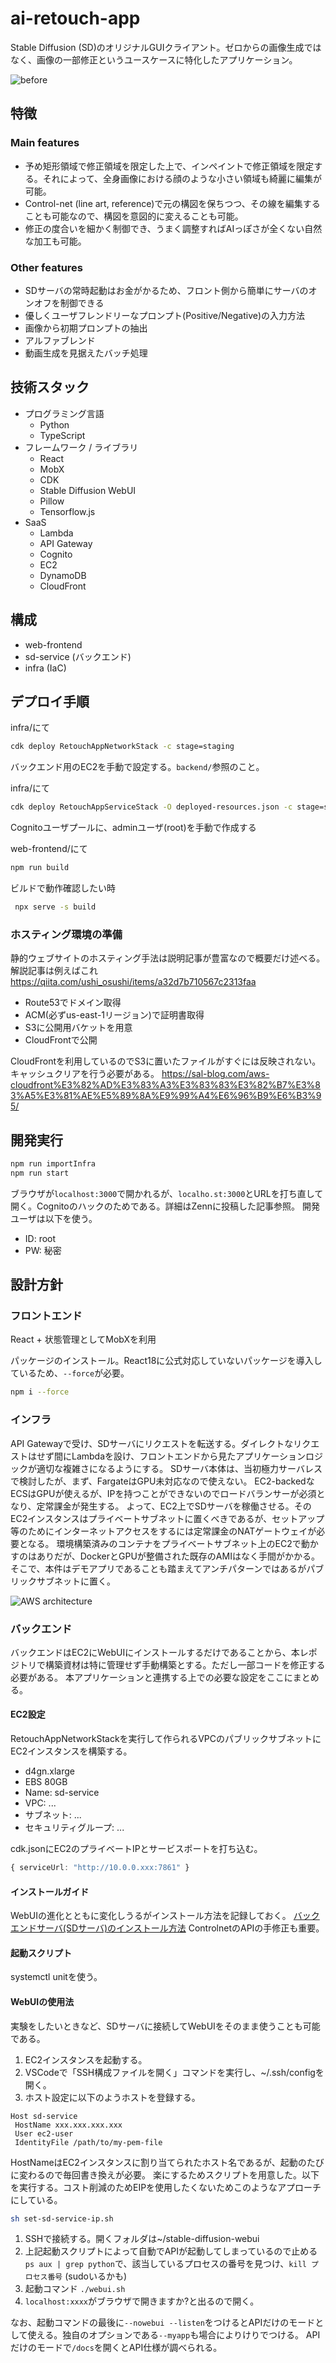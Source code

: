 # ai-retouch-app

Stable Diffusion (SD)のオリジナルGUIクライアント。ゼロからの画像生成ではなく、画像の一部修正というユースケースに特化したアプリケーション。

![before](figures/screenshot2.jpg)

## 特徴

### Main features

- 予め矩形領域で修正領域を限定した上で、インペイントで修正領域を限定する。それによって、全身画像における顔のような小さい領域も綺麗に編集が可能。
- Control-net (line art, reference)で元の構図を保ちつつ、その線を編集することも可能なので、構図を意図的に変えることも可能。
- 修正の度合いを細かく制御でき、うまく調整すればAIっぽさが全くない自然な加工も可能。

### Other features

- SDサーバの常時起動はお金がかるため、フロント側から簡単にサーバのオンオフを制御できる
- 優しくユーザフレンドリーなプロンプト(Positive/Negative)の入力方法
- 画像から初期プロンプトの抽出
- アルファブレンド
- 動画生成を見据えたバッチ処理

## 技術スタック

- プログラミング言語
  - Python
  - TypeScript
- フレームワーク / ライブラリ
  - React
  - MobX
  - CDK
  - Stable Diffusion WebUI
  - Pillow
  - Tensorflow.js
- SaaS
  - Lambda
  - API Gateway
  - Cognito
  - EC2
  - DynamoDB
  - CloudFront

## 構成

- web-frontend
- sd-service (バックエンド)
- infra (IaC)

## デプロイ手順

infra/にて

```sh
cdk deploy RetouchAppNetworkStack -c stage=staging
```

バックエンド用のEC2を手動で設定する。`backend/`参照のこと。

infra/にて

```sh
cdk deploy RetouchAppServiceStack -O deployed-resources.json -c stage=staging
```

Cognitoユーザプールに、adminユーザ(root)を手動で作成する

web-frontend/にて

```sh
npm run build
```

ビルドで動作確認したい時

```sh
 npx serve -s build
```

### ホスティング環境の準備

静的ウェブサイトのホスティング手法は説明記事が豊富なので概要だけ述べる。
解説記事は例えばこれ <https://qiita.com/ushi_osushi/items/a32d7b710567c2313faa>

- Route53でドメイン取得
- ACM(必ずus-east-1リージョン)で証明書取得
- S3に公開用バケットを用意
- CloudFrontで公開

CloudFrontを利用しているのでS3に置いたファイルがすぐには反映されない。キャッシュクリアを行う必要がある。
<https://sal-blog.com/aws-cloudfront%E3%82%AD%E3%83%A3%E3%83%83%E3%82%B7%E3%83%A5%E3%81%AE%E5%89%8A%E9%99%A4%E6%96%B9%E6%B3%95/>

## 開発実行

```sh
npm run importInfra
npm run start
```

ブラウザが`localhost:3000`で開かれるが、`localho.st:3000`とURLを打ち直して開く。Cognitoのハックのためである。詳細はZennに投稿した記事参照。
開発ユーザは以下を使う。

- ID: root
- PW: 秘密

## 設計方針

### フロントエンド

React + 状態管理としてMobXを利用

パッケージのインストール。React18に公式対応していないパッケージを導入しているため、`--force`が必要。

```sh
npm i --force
```

### インフラ

API Gatewayで受け、SDサーバにリクエストを転送する。ダイレクトなリクエストはせず間にLambdaを設け、フロントエンドから見たアプリケーションロジックが適切な複雑さになるようにする。
SDサーバ本体は、当初極力サーバレスで検討したが、まず、FargateはGPU未対応なので使えない。 EC2-backedなECSはGPUが使えるが、IPを持つことができないのでロードバランサーが必須となり、定常課金が発生する。
よって、EC2上でSDサーバを稼働させる。そのEC2インスタンスはプライベートサブネットに置くべきであるが、セットアップ等のためにインターネットアクセスをするには定常課金のNATゲートウェイが必要となる。
環境構築済みのコンテナをプライベートサブネット上のEC2で動かすのはありだが、DockerとGPUが整備された既存のAMIはなく手間がかかる。そこで、本件はデモアプリであることも踏まえてアンチパターンではあるがパブリックサブネットに置く。

![AWS architecture](figures/aws-arch.png)


### バックエンド

バックエンドはEC2にWebUIにインストールするだけであることから、本レポジトリで構築資材は特に管理せず手動構築とする。ただし一部コードを修正する必要がある。
本アプリケーションと連携する上での必要な設定をここにまとめる。

#### EC2設定

RetouchAppNetworkStackを実行して作られるVPCのパブリックサブネットにEC2インスタンスを構築する。

- d4gn.xlarge
- EBS 80GB
- Name: sd-service
- VPC: ...
- サブネット: ...
- セキュリティグループ: ...
  
cdk.jsonにEC2のプライベートIPとサービスポートを打ち込む。

```typescript
{ serviceUrl: "http://10.0.0.xxx:7861" }
```

#### インストールガイド

WebUIの進化とともに変化しうるがインストール方法を記録しておく。
[バックエンドサーバ(SDサーバ)のインストール方法](./backend/sd-server-memo.md)
ControlnetのAPIの手修正も重要。

#### 起動スクリプト

systemctl unitを使う。

#### WebUIの使用法

実験をしたいときなど、SDサーバに接続してWebUIをそのまま使うことも可能である。

1. EC2インスタンスを起動する。
2. VSCodeで「SSH構成ファイルを開く」コマンドを実行し、~/.ssh/configを開く。
3. ホスト設定に以下のようホストを登録する。

```
Host sd-service
 HostName xxx.xxx.xxx.xxx
 User ec2-user
 IdentityFile /path/to/my-pem-file
```

HostNameはEC2インスタンスに割り当てられたホスト名であるが、起動のたびに変わるので毎回書き換えが必要。
楽にするためスクリプトを用意した。以下を実行する。コスト削減のためEIPを使用したくないためこのようなアプローチにしている。

```bash
sh set-sd-service-ip.sh
```


1. SSHで接続する。開くフォルダは~/stable-diffusion-webui
2. 上記起動スクリプトによって自動でAPIが起動してしまっているので止める `ps aux | grep python`で、該当しているプロセスの番号を見つけ、`kill プロセス番号` (sudoいるかも)
3. 起動コマンド `./webui.sh`
4. `localhost:xxxx`がブラウザで開きますか?と出るので開く。

なお、起動コマンドの最後に`--nowebui --listen`をつけるとAPIだけのモードとして使える。独自のオプションである`--myapp`も場合によりけりでつける。
APIだけのモードで`/docs`を開くとAPI仕様が調べられる。


